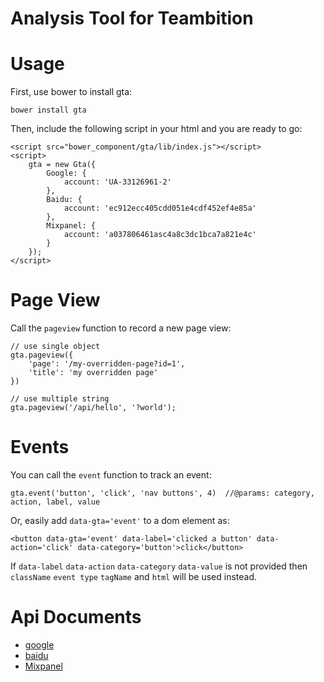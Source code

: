 # Analysis Tool for Teambition

# Usage

First, use bower to install gta:
```
bower install gta
```

Then, include the following script in your html and you are ready to go:

```
<script src="bower_component/gta/lib/index.js"></script>
<script>
    gta = new Gta({
        Google: {
            account: 'UA-33126961-2'
        },
        Baidu: {
            account: 'ec912ecc405cdd051e4cdf452ef4e85a'
        },
        Mixpanel: {
            account: 'a037806461asc4a8c3dc1bca7a821e4c'
        }
    });
</script>
```

# Page View

Call the `pageview` function to record a new page view:
```
// use single object
gta.pageview({
    'page': '/my-overridden-page?id=1',
    'title': 'my overridden page'
})

// use multiple string
gta.pageview('/api/hello', '?world');
```

# Events

You can call the `event` function to track an event:
```
gta.event('button', 'click', 'nav buttons', 4)  //@params: category, action, label, value
```
Or, easily add `data-gta='event'` to a dom element as:
```
<button data-gta='event' data-label='clicked a button' data-action='click' data-category='button'>click</button>
```
If `data-label` `data-action` `data-category` `data-value` is not provided then `className` `event type` `tagName` and `html` will be used instead.

# Api Documents

* [google](https://developers.google.com/analytics/devguides/collection/analyticsjs/)
* [baidu](http://tongji.baidu.com/open/api/more?p=ref_trackPageview)
* [Mixpanel](https://mixpanel.com/help/reference)
